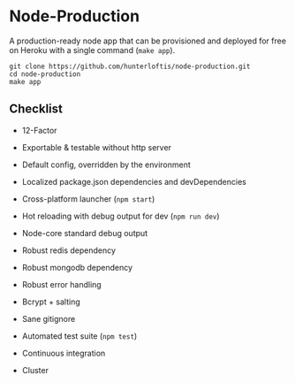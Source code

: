 # Node-Production

A production-ready node app that can be provisioned and deployed
for free on Heroku with a single command (`make app`).

```
git clone https://github.com/hunterloftis/node-production.git
cd node-production
make app
```

## Checklist

- 12-Factor
- Exportable & testable without http server
- Default config, overridden by the environment
- Localized package.json dependencies and devDependencies
- Cross-platform launcher (`npm start`)
- Hot reloading with debug output for dev (`npm run dev`)
- Node-core standard debug output
- Robust redis dependency
- Robust mongodb dependency
- Robust error handling
- Bcrypt + salting
- Sane gitignore

- Automated test suite (`npm test`)
- Continuous integration
- Cluster

